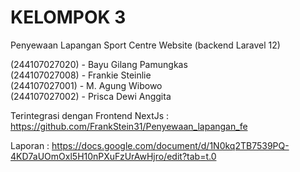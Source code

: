 # KELOMPOK 3 <br>

Penyewaan Lapangan Sport Centre Website (backend Laravel 12) <br>

(244107027020) - Bayu Gilang Pamungkas <br>
(244107027008) - Frankie Steinlie <br>
(244107027001) - M. Agung Wibowo <br>
(244107027002) - Prisca Dewi Anggita <br>

Terintegrasi dengan Frontend NextJs : https://github.com/FrankStein31/Penyewaan_lapangan_fe
<br>

Laporan : https://docs.google.com/document/d/1N0kq2TB7539PQ-4KD7aUOmOxl5H10nPXuFzUrAwHjro/edit?tab=t.0 